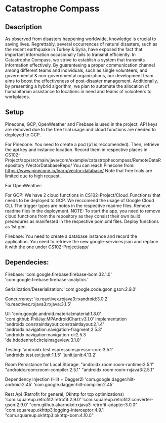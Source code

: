 # Catastrophe Compass
## Description

As observed from disasters happening worldwide, knowledge is crucial to saving lives.
Regrettably, several occurrences of natural disasters, such as the recent earthquake in Turkey &
Syria, have exposed the fact that important information occasionally fails to transmit efficiently.
In Catastrophe Compass, we strive to establish a system that transmits information effectively.
By guaranteeing a proper communication channel among different teams and individuals, such
as single volunteers, and governmental & non-governmental organizations, our development
team aims to boost the effectiveness of post-disaster management. Additionally, by presenting a
hybrid algorithm, we plan to automate the allocation of humanitarian assistance to locations in
need and teams of volunteers to workplaces.

## Setup


Pinecone, GCP, OpenWeather and Firebase is used in the project. API keys are removed due to the 
free trial usage and cloud functions are needed to deployed to GCP. 

For Pinecone: You need to create a pod (p1 is reccomended). Then, retrieve the api key and instance location.
Record them in respective places in CS102-Project/app/src/main/java/com/example/catastrophecompass/RemoteDataRepository
/VectorDatabaseRepo/
You can reach Pinecone from: https://www.pinecone.io/learn/vector-database/
Note that free trials are limited due to high request.

For OpenWeather: 

For GCP: We have 2 cloud functions in CS102-Project/Cloud_Functions/ that needs to be deployed to GCP. 
We reccomend the usage of Google Cloud CLI. The trigger types are notes in the respective readme files. Remove readme files in the deployment.
NOTE: To start the app, you need to remove cloud functions from the repository as they consist their own build precedures 
as manifested in the respective pom.xml files. 
Deploy functions as 1st gen.

Firebase: You need to create a database instance and record the application. You need to retrieve the new google-services.json and replace it with 
the one under CS102-Project/app/ 

## Dependecies:

Firebase:
'com.google.firebase:firebase-bom:32.1.0'
'com.google.firebase:firebase-analytics'

Serialization/Deserialization:
'com.google.code.gson:gson:2.9.0'

Concurrency:
'io.reactivex.rxjava3:rxandroid:3.0.2'
'io.reactivex.rxjava3:rxjava:3.1.5'

UI:
'com.google.android.material:material:1.8.0'
'com.github.PhilJay:MPAndroidChart:v3.1.0'
implementation 'androidx.constraintlayout:constraintlayout:2.1.4'
'androidx.navigation:navigation-fragment:2.5.3'
'androidx.navigation:navigation-ui:2.5.3
'de.hdodenhof:circleimageview:3.1.0'

Testing:
'androidx.test.espresso:espresso-core:3.5.1'
'androidx.test.ext:junit:1.1.5'
'junit:junit:4.13.2'

Room Persistance for Local Storage:
"androidx.room:room-runtime:2.5.1"
"androidx.room:room-compiler:2.5.1"
"androidx.room:room-rxjava3:2.5.1"

Dependency Injection (Hilt + Dagger2)
'com.google.dagger:hilt-android:2.45'
'com.google.dagger:hilt-compiler:2.45'

Rest Api (Retrofit for general, Okhttp for tcp optimizations)
'com.squareup.retrofit2:retrofit:2.9.0'
'com.squareup.retrofit2:converter-gson:2.9.0'
"com.github.akarnokd:rxjava3-retrofit-adapter:3.0.0"
'com.squareup.okhttp3:logging-interceptor:4.9.1
"com.squareup.okhttp3:okhttp-bom:4.10.0"


